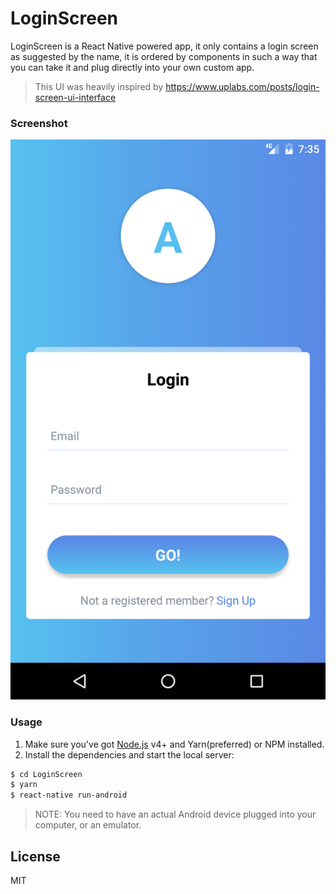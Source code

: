 # LoginScreen

LoginScreen is a React Native powered app, it only contains a login screen as suggested by the name, it is ordered by components in such a way that you can take it and plug directly into your own custom app.

> This UI was heavily inspired by https://www.uplabs.com/posts/login-screen-ui-interface

### Screenshot

[![LoginScreen](https://github.com/klujanrosas/LoginScreen/blob/master/screenshots/LoginScreen.png?raw=true)](LoginScreen)



### Usage

1. Make sure you've got [Node.js](https://nodejs.org/) v4+ and Yarn(preferred) or NPM installed.
2. Install the dependencies and start the local server:

```sh
$ cd LoginScreen
$ yarn
$ react-native run-android
```

> NOTE: You need to have an actual Android device plugged into your computer, or an emulator.

License
----

MIT